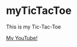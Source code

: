 # myTicTacToe
This is my Tic-Tac-Toe


[My YouTube!](https://www.youtube.com/channel/UCu8pllELfuiADhHxcgcr4nA)
